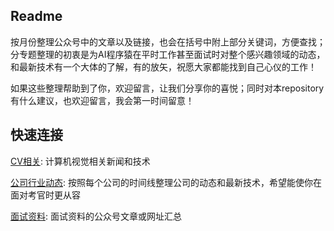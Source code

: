 ## Readme

按月份整理公众号中的文章以及链接，也会在括号中附上部分关键词，方便查找；分专题整理的初衷是为AI程序猿在平时工作甚至面试时对整个感兴趣领域的动态，和最新技术有一个大体的了解，有的放矢，祝愿大家都能找到自己心仪的工作！

如果这些整理帮助到了你，欢迎留言，让我们分享你的喜悦；同时对本repository有什么建议，也欢迎留言，我会第一时间留意！

## 快速连接

[CV相关](https://github.com/SifanSong/DL-New-Articles-Chinese/blob/master/CV%E7%9B%B8%E5%85%B3.md): 计算机视觉相关新闻和技术

[公司行业动态](https://github.com/SifanSong/DL-New-Articles-Chinese/blob/master/%E5%85%AC%E5%8F%B8%E8%A1%8C%E4%B8%9A%E5%8A%A8%E6%80%81.md): 按照每个公司的时间线整理公司的动态和最新技术，希望能使你在面对考官时更从容

[面试资料](https://github.com/SifanSong/DL-New-Articles-Chinese/blob/master/%E9%9D%A2%E8%AF%95%E8%B5%84%E6%96%99.md): 面试资料的公众号文章或网址汇总
